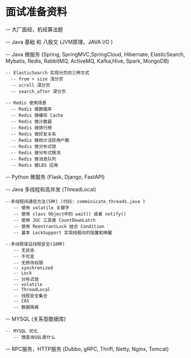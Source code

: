 # 面试准备资料

-- 大厂面经，机经算法题

-- Java 基础 和 八股文 (JVM原理，JAVA I/O )

-- Java 微服务 (Spring, SpringMVC,SpringCloud, Hibernate, ElasticSearch, Mybatis, Redis, RabbitMQ, ActiveMQ, Kafka,Hive, Spark, MongoDB)

    -- ElasticSearch 实现分页的三种方式
      -- from + size 浅分页
      -- scroll 深分页
      -- search_after 深分页
      
    -- Redis 使用场景
      -- Redis 做数据库
      -- Redis 做缓存 Cache
      -- Redis 做计数器
      -- Redis 做排行榜
      -- Redis 做好友关系
      -- Redis 做统计活跃用户数
      -- Redis 做分布式锁
      -- Redis 做分布式限流
      -- Redis 做消息队列
      -- Redis 做LBS 应用
      

-- Python 微服务 (Flask, Django, FastAPI)

-- Java 多线程和高并发 (ThreadLocal)
  
    --多线程间通信方法(5种) (代码: comminicate_threads.java )
       -- 使用 volatile 关键字
       -- 使用 class Object中的 wait() 或者 notify()
       -- 使用 JUC 工具类 CountDownLatch
       -- 使用 ReentrantLock 结合 Condition
       -- 基本 LockSupport 实现线程间的阻塞和唤醒

    --多线程保证线程安全(10种)
       -- 无状态
       -- 不可变
       -- 无修改权限
       -- synchronized
       -- Lock
       -- 分布式锁
       -- volatile
       -- ThreadLocal
       -- 线程安全集合
       -- CAS
       -- 数据隔离
       
       
-- MYSQL (关系型数据库)

    -- MYSQL 优化
       -- 慢查询SQL是什么

-- RPC服务，HTTP服务 (Dubbo, gRPC, Thrift, Netty, Nginx, Tomcat)
